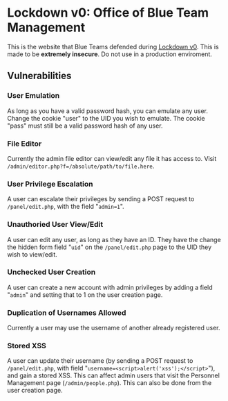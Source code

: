 Lockdown v0: Office of Blue Team Management
========

This is the website that Blue Teams defended during [Lockdown v0](https://lockdown.ubnetdef.org).  This is made to be **extremely insecure**.  Do not use in a production enviroment.

## Vulnerabilities

### User Emulation
As long as you have a valid password hash, you can emulate any user. Change the cookie "user" to the UID you wish to emulate.  The cookie "pass" must still be a valid password hash of any user.

### File Editor
Currently the admin file editor can view/edit any file it has access to.  Visit `/admin/editor.php?f=/absolute/path/to/file.here`.

### User Privilege Escalation
A user can escalate their privileges by sending a POST request to `/panel/edit.php`, with the field "`admin=1`".

### Unauthoried User View/Edit
A user can edit any user, as long as they have an ID. They have the change the hidden form field "`uid`" on the `/panel/edit.php` page to the UID they wish to view/edit.

### Unchecked User Creation
A user can create a new account with admin privileges by adding a field "`admin`" and setting that to 1 on the user creation page.

### Duplication of Usernames Allowed
Currently a user may use the username of another already registered user.

### Stored XSS
A user can update their username (by sending a POST request to `/panel/edit.php`, with field "`username=<script>alert('xss');</script>`"), and gain a stored XSS.  This can affect admin users that visit the Personnel Management page (`/admin/people.php`).  This can also be done from the user creation page.